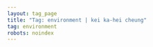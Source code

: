 ```yaml
---
layout: tag_page
title: "Tag: environment | kei ka-hei cheung"
tag: environment
robots: noindex
---
```

